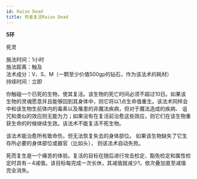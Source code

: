 ```yaml
---
id: Raise Dead
title: 死者复活Raise Dead
---
```


**5环**

死灵

施法时间：1小时  
施法距离：触及  
法术成分：V、S、M（一颗至少价值500gp的钻石，作为该法术的耗材）    
持续时间：立即  


你触碰一个已死的生物，使其复活。该生物的死亡时间必须不超过10日。如果该生物的灵魂愿意并且能够回到其身体中，则它将以1点生命值重生。该法术同样会中和该生物生前体内的毒素以及罹患的非魔法疾病，但对于魔法造成的疾病、
诅咒和类似的效应则无能为力；如果没有在复活前治愈这些效应，则它们在该生物重获生命的时候继续生效。该法术不能复活不死生物。


该法术能治愈所有致命伤，但无法恢复失去的身体部位。
如果该生物缺失了它生存所必要的身体部位或器官（比如头），
则该法术自动失败。


死而复生是一个痛苦的体验。复活的目标在随后进行攻击检定、豁免检定和属性检定时具有－4减值。该目标每完成一次长休，其减值就减少1，依次叠加直至减值完全消失。
